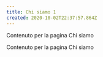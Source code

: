 ```yaml
---
title: Chi siamo 1
created: 2020-10-02T22:37:57.864Z
---
```

Contenuto per la pagina Chi siamo

Contenuto per la pagina Chi siamo